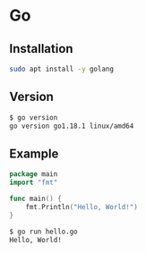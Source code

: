 # Go

## Installation

```bash
sudo apt install -y golang
```

## Version

```bash
$ go version
go version go1.18.1 linux/amd64
```

## Example

```go
package main
import "fmt"

func main() {
    fmt.Println("Hello, World!")
}
```

```bash
$ go run hello.go
Hello, World!
```
